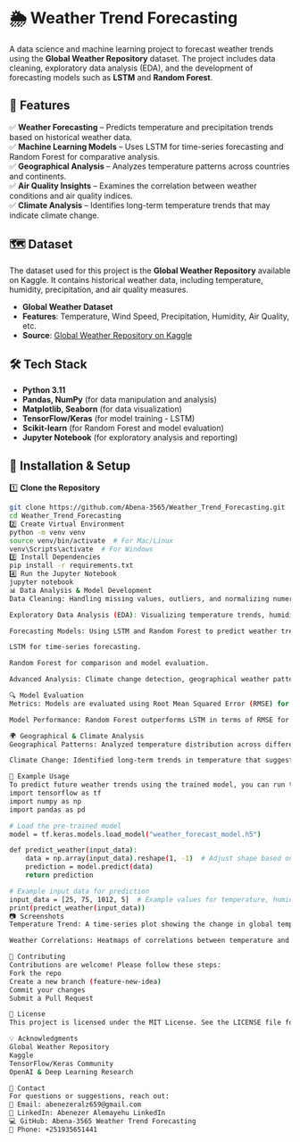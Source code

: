 # 🌦️ Weather Trend Forecasting

A data science and machine learning project to forecast weather trends using the **Global Weather Repository** dataset. The project includes data cleaning, exploratory data analysis (EDA), and the development of forecasting models such as **LSTM** and **Random Forest**.

## 📌 Features

✅ **Weather Forecasting** – Predicts temperature and precipitation trends based on historical weather data.  
✅ **Machine Learning Models** – Uses LSTM for time-series forecasting and Random Forest for comparative analysis.  
✅ **Geographical Analysis** – Analyzes temperature patterns across countries and continents.  
✅ **Air Quality Insights** – Examines the correlation between weather conditions and air quality indices.  
✅ **Climate Analysis** – Identifies long-term temperature trends that may indicate climate change.

## 🗺️ Dataset

The dataset used for this project is the **Global Weather Repository** available on Kaggle. It contains historical weather data, including temperature, humidity, precipitation, and air quality measures.

- **Global Weather Dataset**  
- **Features**: Temperature, Wind Speed, Precipitation, Humidity, Air Quality, etc.  
- **Source**: [Global Weather Repository on Kaggle](https://www.kaggle.com/datasets)

## 🛠️ Tech Stack

- **Python 3.11**
- **Pandas, NumPy** (for data manipulation and analysis)
- **Matplotlib, Seaborn** (for data visualization)
- **TensorFlow/Keras** (for model training - LSTM)
- **Scikit-learn** (for Random Forest and model evaluation)
- **Jupyter Notebook** (for exploratory analysis and reporting)

## 🚀 Installation & Setup

1️⃣ **Clone the Repository**  
```bash
git clone https://github.com/Abena-3565/Weather_Trend_Forecasting.git
cd Weather_Trend_Forecasting
2️⃣ Create Virtual Environment
python -m venv venv
source venv/bin/activate  # For Mac/Linux
venv\Scripts\activate  # For Windows
3️⃣ Install Dependencies
pip install -r requirements.txt
4️⃣ Run the Jupyter Notebook
jupyter notebook
📊 Data Analysis & Model Development
Data Cleaning: Handling missing values, outliers, and normalizing numerical features.

Exploratory Data Analysis (EDA): Visualizing temperature trends, humidity patterns, and correlations between weather and air quality.

Forecasting Models: Using LSTM and Random Forest to predict weather trends.

LSTM for time-series forecasting.

Random Forest for comparison and model evaluation.

Advanced Analysis: Climate change detection, geographical weather patterns, and environmental impact of weather conditions.

🔍 Model Evaluation
Metrics: Models are evaluated using Root Mean Squared Error (RMSE) for accuracy.

Model Performance: Random Forest outperforms LSTM in terms of RMSE for this dataset.

🌍 Geographical & Climate Analysis
Geographical Patterns: Analyzed temperature distribution across different countries and continents.

Climate Change: Identified long-term trends in temperature that suggest possible climate change.

📡 Example Usage
To predict future weather trends using the trained model, you can run the following code:
import tensorflow as tf
import numpy as np
import pandas as pd

# Load the pre-trained model
model = tf.keras.models.load_model("weather_forecast_model.h5")

def predict_weather(input_data):
    data = np.array(input_data).reshape(1, -1)  # Adjust shape based on model input
    prediction = model.predict(data)
    return prediction

# Example input data for prediction
input_data = [25, 75, 1012, 5]  # Example values for temperature, humidity, pressure, and wind speed
print(predict_weather(input_data))
📷 Screenshots
Temperature Trend: A time-series plot showing the change in global temperature.

Weather Correlations: Heatmaps of correlations between temperature and other weather conditions like humidity and air quality.

🤝 Contributing
Contributions are welcome! Please follow these steps:
Fork the repo
Create a new branch (feature-new-idea)
Commit your changes
Submit a Pull Request

📜 License
This project is licensed under the MIT License. See the LICENSE file for details.

💡 Acknowledgments
Global Weather Repository
Kaggle
TensorFlow/Keras Community
OpenAI & Deep Learning Research

📩 Contact
For questions or suggestions, reach out:
📧 Email: abenezeralz659@gmail.com
🔗 LinkedIn: Abenezer Alemayehu LinkedIn
💻 GitHub: Abena-3565 Weather Trend Forecasting
📱 Phone: +251935651441
